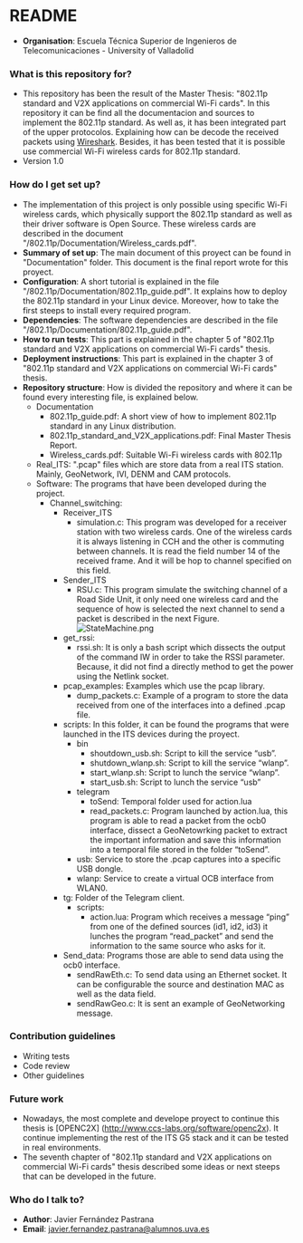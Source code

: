 # README #
* **Organisation**: Escuela Técnica Superior de Ingenieros de Telecomunicaciones - University of Valladolid

### What is this repository for? ###

* This repository has been the result of the Master Thesis: "802.11p standard and V2X applications on commercial Wi-Fi cards". In this repository it can be find all the documentacion and sources to implement the 802.11p standard. As well as, it has been integrated part of the upper protocolos. Explaining how can be decode the received packets using [Wireshark](https://www.wireshark.org). Besides, it has been tested that it is possible use commercial Wi-Fi wireless cards for 802.11p standard.
* Version 1.0

### How do I get set up? ###
* The implementation of this project is only possible using specific Wi-Fi wireless cards, which physically support the 802.11p standard as well as their driver software is Open Source. These wireless cards are described in the document "/802.11p/Documentation/Wireless_cards.pdf".
* **Summary of set up**: The main document of this proyect can be found in "Documentation" folder. This document is the final report wrote for this proyect.
* **Configuration**: A short tutorial is explained in the file "/802.11p/Documentation/802.11p_guide.pdf". It explains how to deploy the 802.11p standard in your Linux device. Moreover, how to take the first steeps to install every required program. 
* **Dependencies**: The software dependencies are described in the file "/802.11p/Documentation/802.11p_guide.pdf".  
* **How to run tests**: This part is explained in the chapter 5 of "802.11p standard and V2X applications on commercial Wi-Fi cards" thesis.
* **Deployment instructions**: This part is explained in the chapter 3 of "802.11p standard and V2X applications on commercial Wi-Fi cards" thesis.
* **Repository structure**: How is divided the repository and where it can be found every interesting file, is explained below.
  * Documentation
    * 802.11p_guide.pdf: A short view of how to implement 802.11p standard in any Linux distribution.
    * 802.11p_standard_and_V2X_applications.pdf: Final Master Thesis Report.
    * Wireless_cards.pdf: Suitable Wi-Fi wireless cards with 802.11p
  * Real_ITS: ".pcap" files which are store data from a real ITS station. Mainly, GeoNetwork, IVI, DENM and CAM protocols.
  * Software: The programs that have been developed during the project.
    * Channel_switching:
      * Receiver_ITS
        * simulation.c: This program was developed for a receiver station with two wireless cards. One of the wireless cards it is always listening in CCH and the other is commuting between channels. It is read the field number 14 of the received frame. And it will be hop to channel specified on this field.
      * Sender_ITS
        * RSU.c: This program simulate the switching channel of a Road Side Unit, it only need one wireless card and the sequence of how is selected the next channel to send a packet is described in the next Figure.
![StateMachine.png](https://bitbucket.org/repo/zbyqKG/images/2270663200-StateMachine.png)
      * get_rssi:
        * rssi.sh: It is only a bash script which dissects the output of the command IW in order to take the RSSI parameter. Because, it did not find a directly method to get the power using the Netlink socket.
      * pcap_examples: Examples which use the pcap library.
        * dump_packets.c: Example of a program to store the data received from one of the interfaces into a defined .pcap file.  
      * scripts: In this folder, it can be found the programs that were launched in the ITS devices during the proyect.
        * bin
          * shoutdown_usb.sh: Script to kill the service “usb”.
          * shutdown_wlanp.sh: Script to kill the service “wlanp”.
          * start_wlanp.sh: Script to lunch the service “wlanp”.
          * start_usb.sh: Script to lunch the service “usb”
        * telegram
          * toSend: Temporal folder used for action.lua
          * read_packets.c: Program launched by action.lua, this program is able to read a packet from the ocb0 interface, dissect a GeoNetowrking packet to extract the important information and save this information into a temporal file stored in the folder “toSend”. 
        * usb: Service to store the .pcap captures into a specific USB dongle. 
        * wlanp: Service to create a virtual OCB interface from WLAN0.
      * tg: Folder of the Telegram client.
        * scripts: 
          * action.lua: Program which receives a message “ping” from one of the defined sources (id1, id2, id3) it lunches the program “read_packet” and send the information to the same source who asks for it.
       * Send_data: Programs those are able to send data using the ocb0 interface.
          * sendRawEth.c: To send data using an Ethernet socket. It can be configurable the source and destination MAC as well as the data field.
          * sendRawGeo.c: It is sent an example of GeoNetworking message.
### Contribution guidelines ###

* Writing tests
* Code review
* Other guidelines

### Future work ###

* Nowadays, the most complete and develope proyect to continue this thesis is [OPENC2X] (http://www.ccs-labs.org/software/openc2x). It continue implementing the rest of the ITS G5 stack and it can be tested in real environments.
* The seventh chapter of "802.11p standard and V2X applications on commercial Wi-Fi cards" thesis described some ideas or next steeps that can be developed in the future.
### Who do I talk to? ###

* **Author**: Javier Fernández Pastrana 
* **Email**: javier.fernandez.pastrana@alumnos.uva.es
